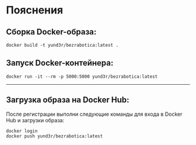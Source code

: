 # Пояснения

## Сборка Docker-образа:

```
docker build -t yund3r/bezrabotica:latest .
```

## Запуск Docker-контейнера:

```
docker run -it --rm -p 5000:5000 yund3r/bezrabotica:latest
```

--- 

## Загрузка образа на Docker Hub:

После регистрации выполни следующие команды для входа в Docker Hub и загрузки образа:

```
docker login
docker push yund3r/bezrabotica:latest
```
